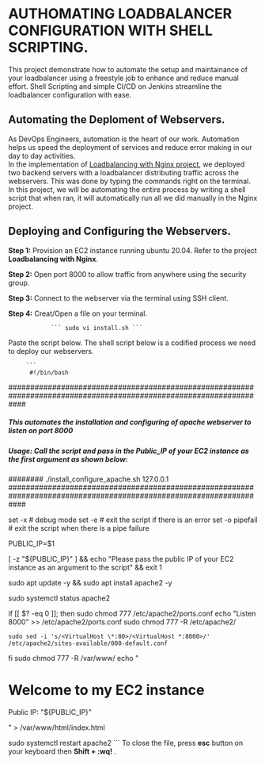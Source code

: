 # AUTHOMATING LOADBALANCER CONFIGURATION WITH SHELL SCRIPTING.
This project demonstrate how to automate the setup and maintainance of your loadbalancer using a freestyle job to enhance and reduce manual effort. Shell Scripting and simple CI/CD on Jenkins streamline the loadbalancer configuration with ease.

## Automating the Deploment of Webservers.

As DevOps Engineers, automation is the heart of our work. Automation helps us speed the deployment of services and reduce error making in our day to day activities.<br/>
In the implementation of [Loadbalancing with Nginx project](https://github.com/Saidat23/devops.pbl/edit/main/Loadbalancing%20with%20Nginx.md), we deployed two backend servers with a loadbalancer distributing traffic across the webservers. This was done by typing the commands right on the terminal.<br/>
In this project, we will be automating the entire process by writing a shell script that when ran, it will automatically run all we did manually in the Nginx project.<br/>

## Deploying and Configuring the Webservers.

**Step 1:** Provision an EC2 instance running ubuntu 20.04. Refer to the project **Loadbalancing with Nginx**.

**Step 2:** Open port 8000 to allow traffic from anywhere using the security group.

**Step 3:** Connect to the webserver via the terminal using SSH client.  

**Step 4:** Creat/Open a file on your terminal.

                ``` sudo vi install.sh ```
         
Paste the script below. The shell script below is a codified process we need to deploy our webservers.

         ```
          #!/bin/bash

####################################################################################################################
##### This automates the installation and configuring of apache webserver to listen on port 8000
##### Usage: Call the script and pass in the Public_IP of your EC2 instance as the first argument as shown below:
######## ./install_configure_apache.sh 127.0.0.1
####################################################################################################################

set -x # debug mode
set -e # exit the script if there is an error
set -o pipefail # exit the script when there is a pipe failure

PUBLIC_IP=$1

[ -z "${PUBLIC_IP}" ] && echo "Please pass the public IP of your EC2 instance as an argument to the script" && exit 1

sudo apt update -y &&  sudo apt install apache2 -y

sudo systemctl status apache2

if [[ $? -eq 0 ]]; then
    sudo chmod 777 /etc/apache2/ports.conf
    echo "Listen 8000" >> /etc/apache2/ports.conf
    sudo chmod 777 -R /etc/apache2/

    sudo sed -i 's/<VirtualHost \*:80>/<VirtualHost *:8000>/' /etc/apache2/sites-available/000-default.conf

fi
sudo chmod 777 -R /var/www/
echo "<!DOCTYPE html>
        <html>
        <head>
            <title>My EC2 Instance</title>
        </head>
        <body>
            <h1>Welcome to my EC2 instance</h1>
            <p>Public IP: "${PUBLIC_IP}"</p>
        </body>
        </html>" > /var/www/html/index.html

sudo systemctl restart apache2
          ```
To close the file, press **esc** button on your keyboard then **Shift + :wq!** .       







